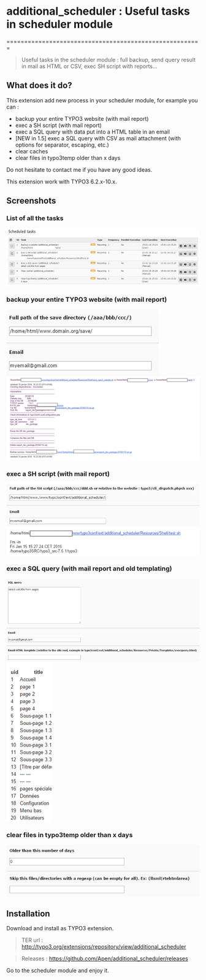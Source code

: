 # additional_scheduler : Useful tasks in scheduler module
=======================================================
>  Useful tasks in the scheduler module : full backup, send query result in mail as HTML or CSV, exec SH script with reports...

## What does it do?

This extension add new process in your scheduler module, for example you can :
* backup your entire TYPO3 website (with mail report)
* exec a SH script (with mail report)
* exec a SQL query with data put into a HTML table in an email
* [NEW in 1.5] exec a SQL query with CSV as mail attachment (with options for separator, escaping, etc.) 
* clear caches
* clear files in typo3temp older than x days


Do not hesitate to contact me if you have any good ideas.

This extension work with TYPO3 6.2.x-10.x.

## Screenshots


### List of all the tasks

![](https://raw.githubusercontent.com/Apen/additional_scheduler/master/Resources/Public/Images/list.png)

### backup your entire TYPO3 website (with mail report)

![](https://raw.githubusercontent.com/Apen/additional_scheduler/master/Resources/Public/Images/backup.png)
![](https://raw.githubusercontent.com/Apen/additional_scheduler/master/Resources/Public/Images/backup-email.png)

### exec a SH script (with mail report)

![](https://raw.githubusercontent.com/Apen/additional_scheduler/master/Resources/Public/Images/exec.png)
![](https://raw.githubusercontent.com/Apen/additional_scheduler/master/Resources/Public/Images/exec-email.png)

### exec a SQL query (with mail report and old templating)

![](https://raw.githubusercontent.com/Apen/additional_scheduler/master/Resources/Public/Images/query.png)
![](https://raw.githubusercontent.com/Apen/additional_scheduler/master/Resources/Public/Images/query-email.png)

### clear files in typo3temp older than x days

![](https://raw.githubusercontent.com/Apen/additional_scheduler/master/Resources/Public/Images/typo3temp.png)

## Installation

Download and install as TYPO3 extension.

>TER url : http://typo3.org/extensions/repository/view/additional_scheduler

>Releases : https://github.com/Apen/additional_scheduler/releases

Go to the scheduler module and enjoy it.



